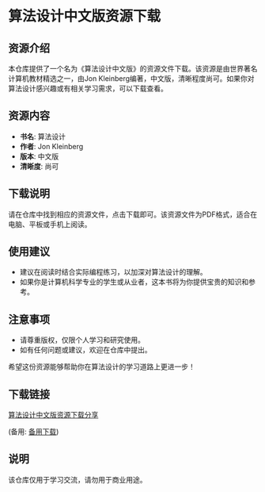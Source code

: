 # 算法设计中文版资源下载

## 资源介绍

本仓库提供了一个名为《算法设计中文版》的资源文件下载。该资源是由世界著名计算机教材精选之一，由Jon Kleinberg编著，中文版，清晰程度尚可。如果你对算法设计感兴趣或有相关学习需求，可以下载查看。

## 资源内容

- **书名**: 算法设计
- **作者**: Jon Kleinberg
- **版本**: 中文版
- **清晰度**: 尚可

## 下载说明

请在仓库中找到相应的资源文件，点击下载即可。该资源文件为PDF格式，适合在电脑、平板或手机上阅读。

## 使用建议

- 建议在阅读时结合实际编程练习，以加深对算法设计的理解。
- 如果你是计算机科学专业的学生或从业者，这本书将为你提供宝贵的知识和参考。

## 注意事项

- 请尊重版权，仅限个人学习和研究使用。
- 如有任何问题或建议，欢迎在仓库中提出。

希望这份资源能够帮助你在算法设计的学习道路上更进一步！

## 下载链接
[算法设计中文版资源下载分享](https://pan.quark.cn/s/f7f70314bf73) 

(备用: [备用下载](https://pan.baidu.com/s/1U1802j21R9XEEdLorW7MZw?pwd=1234))

## 说明

该仓库仅用于学习交流，请勿用于商业用途。

